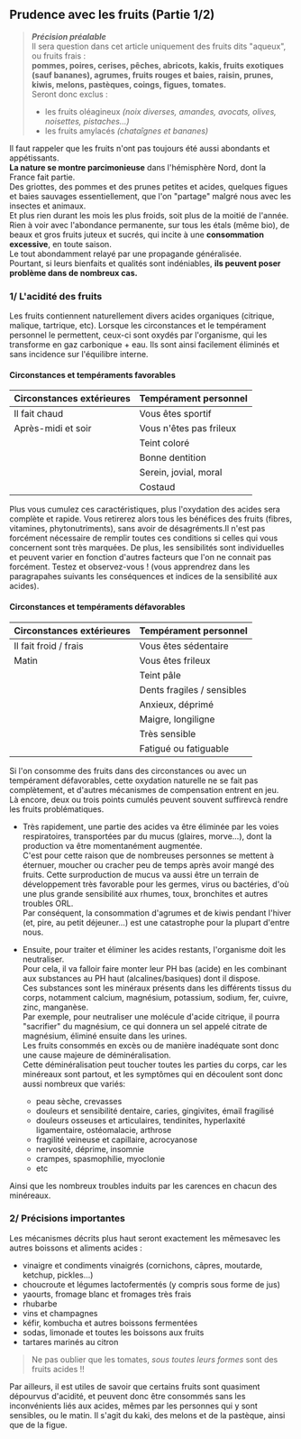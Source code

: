 
## Prudence avec les fruits (Partie 1/2)

> ***Précision préalable***   
> Il sera question dans cet article uniquement des fruits dits "aqueux", ou fruits frais :   
> **pommes, poires, cerises, pêches, abricots, kakis, fruits exotiques (sauf bananes), agrumes, fruits rouges et baies, raisin, prunes, kiwis, melons, pastèques, coings, figues, tomates.**  
> Seront donc exclus :  
> - les fruits oléagineux *(noix diverses, amandes, avocats, olives, noisettes, pistaches...)*
> - les fruits amylacés *(chataîgnes et bananes)*

Il faut rappeler que les fruits n'ont pas toujours été aussi abondants et appétissants.  
**La nature se montre parcimonieuse** dans l'hémisphère Nord, dont la France fait partie.  
Des griottes, des pommes et des prunes petites et acides, quelques figues et baies sauvages essentiellement, que l'on "partage" malgré nous avec les insectes et animaux.  
Et plus rien durant les mois les plus froids, soit plus de la moitié de l'année.  
Rien à voir avec l'abondance permanente, sur tous les étals (même bio), de beaux et gros fruits juteux et sucrés, qui incite à une **consommation excessive**, en toute saison.  
Le tout abondamment relayé par une propagande généralisée.  
Pourtant, si leurs bienfaits et qualités sont indéniables, **ils peuvent poser problème dans de nombreux cas.**

### 1/ L'acidité des fruits
Les fruits contiennent naturellement divers acides organiques (citrique, malique, tartrique, etc).
Lorsque les circonstances et le tempérament personnel le permettent, ceux-ci sont oxydés par l'organisme, qui les transforme en gaz carbonique + eau.
Ils sont ainsi facilement éliminés et sans incidence sur l'équilibre interne.

#### Circonstances et tempéraments favorables

|Circonstances extérieures |Tempérament personnel  |
|--------------------------|-----------------------|
|Il fait chaud             |Vous êtes sportif      |
|Après-midi et soir        |Vous n'êtes pas frileux|
|                          |Teint coloré           |
|                          |Bonne dentition        |
|                          |Serein, jovial, moral  |
|                          |Costaud                |

Plus vous cumulez ces caractéristiques, plus l'oxydation des acides sera complète et rapide.
Vous retirerez alors tous les bénéfices des fruits (fibres, vitamines, phytonutriments), sans avoir de désagréments.Il n'est pas forcément nécessaire de remplir toutes ces conditions si celles qui vous concernent sont très marquées.
De plus, les sensibilités sont individuelles et peuvent varier en fonction d'autres facteurs que l'on ne connait pas forcément.
Testez et observez-vous ! (vous apprendrez dans les paragrapahes suivants les conséquences et indices de la sensibilité aux acides).

#### Circonstances et tempéraments défavorables

|Circonstances extérieures |Tempérament personnel  |
|--------------------------|-----------------------|
|Il fait froid / frais     |Vous êtes sédentaire   |
|Matin                     |Vous êtes frileux      |
|                          |Teint pâle             |
|                          |Dents fragiles / sensibles|
|                          |Anxieux, déprimé       |
|                          |Maigre, longiligne     |
|                          |Très sensible          |
|                          |Fatigué ou fatiguable  |

Si l'on consomme des fruits dans des circonstances ou avec un tempérament défavorables, cette oxydation naturelle ne se fait pas complètement, et d'autres mécanismes de compensation entrent en jeu.  
Là encore, deux ou trois points cumulés peuvent souvent suffirevcà rendre les fruits problématiques.

* Très rapidement, une partie des acides va être éliminée par les voies respiratoires, transportées par du mucus (glaires, morve...), dont la production va être momentanément augmentée.  
C'est pour cette raison que de nombreuses personnes se mettent à éternuer, moucher ou cracher peu de temps après avoir mangé des fruits.  Cette surproduction de mucus va aussi être un terrain de développement très favorable pour les germes, virus ou bactéries, d'où une plus grande sensibilité aux rhumes, toux, bronchites et autres troubles ORL.  
Par conséquent, la consommation d'agrumes et de kiwis pendant l'hiver (et, pire, au petit déjeuner...) est une catastrophe pour la plupart d'entre nous.

* Ensuite, pour traiter et éliminer les acides restants, l'organisme doit les neutraliser.  
Pour cela, il va falloir faire monter leur PH bas (acide) en les combinant aux substances au PH haut (alcalines/basiques) dont il dispose.  
Ces substances sont les minéraux présents dans les différents tissus du corps, notamment calcium, magnésium, potassium, sodium, fer, cuivre, zinc, manganèse.    
Par exemple, pour neutraliser une molécule d'acide citrique, il pourra "sacrifier" du magnésium, ce qui donnera un sel appelé citrate de magnésium, éliminé ensuite dans les urines.  
Les fruits consommés en excès ou de manière inadéquate sont donc une cause majeure de déminéralisation.  
Cette déminéralisation peut toucher toutes les parties du corps, car les minéreaux sont partout, et les symptômes qui en découlent sont donc aussi nombreux que variés:
  - peau sèche, crevasses
  - douleurs et sensibilité dentaire, caries, gingivites, émail fragilisé
  - douleurs osseuses et articulaires, tendinites, hyperlaxité ligamentaire, ostéomalacie, arthrose
  - fragilité veineuse et capillaire, acrocyanose
  - nervosité, déprime, insomnie
  - crampes, spasmophilie, myoclonie
  - etc

Ainsi que les nombreux troubles induits par les carences en chacun des minéreaux.

### 2/ Précisions importantes

Les mécanismes décrits plus haut seront exactement les mêmesavec les autres boissons et aliments acides :  
* vinaigre et condiments vinaigrés (cornichons, câpres, moutarde, ketchup, pickles...)
* choucroute et légumes lactofermentés (y compris sous forme de jus)
* yaourts, fromage blanc et fromages très frais
* rhubarbe
* vins et champagnes
* kéfir, kombucha et autres boissons fermentées
* sodas, limonade et toutes les boissons aux fruits
* tartares marinés au citron

> Ne pas oublier que les tomates, *sous toutes leurs formes* sont des fruits acides !!

Par ailleurs, il est utiles de savoir que certains fruits sont quasiment dépourvus d'acidité, et peuvent donc être consommés sans les inconvénients liés aux acides, mêmes par les personnes qui y sont sensibles, ou le matin.
Il s'agit du kaki, des melons et de la pastèque, ainsi que de la figue.

